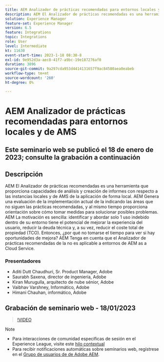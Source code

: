 ```yaml
---
title: AEM Analizador de prácticas recomendadas para entornos locales y de AMS
description: AEM El Analizador de prácticas recomendadas es una herramienta que proporciona funcionalidades de análisis y creación de informes en relación con una instancia de AMS y una instancia local de la aplicación de forma local. AEM Genera una evaluación de la implementación actual de la indicando las áreas que no siguen las prácticas recomendadas, y al mismo tiempo proporciona orientación sobre cómo tomar medidas para solucionar posibles problemas.
solution: Experience Manager
feature-set: Experience Manager
version: 6.5
feature: Integrations
topic: Integrations
role: User
level: Intermediate
kt: 11630
event-start-time: 2023-1-18 08:30-8
exl-id: 9e952d3a-aec8-41f7-a9bc-19e187276af0
duration: 3896
source-git-commit: 9a297cda953d4414131657f9ac84580aea0eabeb
workflow-type: tm+mt
source-wordcount: '260'
ht-degree: 0%

---
```


# AEM Analizador de prácticas recomendadas para entornos locales y de AMS

## Este seminario web se publicó el 18 de enero de 2023; consulte la grabación a continuación

## Descripción

AEM El Analizador de prácticas recomendadas es una herramienta que proporciona capacidades de análisis y creación de informes con respecto a las instancias locales y de AMS de la aplicación de forma local. AEM Genera una evaluación de la implementación actual de la indicando las áreas que no siguen las prácticas recomendadas, y al mismo tiempo proporciona orientación sobre cómo tomar medidas para solucionar posibles problemas. AEM La motivación es sencilla: identificar y abordar solo 1 uso indebido dentro de su entorno tiene el potencial de mejorar la experiencia del usuario, reducir la deuda técnica y, a su vez, reducir el coste total de propiedad (TCO). Entonces, ¿por qué no tomarse el tiempo para ver si hay oportunidades de mejora?
AEM Tenga en cuenta que el Analizador de prácticas recomendadas de la no es aplicable a entornos de AEM as a Cloud Service.

### Presentadores

* Aditi Dutt Chaudhuri, Sr. Product Manager, Adobe
* Saurabh Saxena, director de ingeniería, Adobe
* Kiran Murugulla, arquitecto de nube sénior, Adobe
* Vaibhav Varshney, Informático, Adobe
* Himani Chauhan, informático, Adobe

## Grabación de seminario web - 18/01/2023

>[!VIDEO](https://video.tv.adobe.com/v/3413364/)

>[!NOTE]
>
>* Para interacciones de comunidad específicas de sesión en el Experience League, visite este [hilo contextual](https://bit.ly/3Z6AyM1)
>* Para recibir notificaciones automáticas sobre seminarios web, regístrese en el [Grupo de usuarios de de Adobe AEM](https://aem-augs.adobe.com/).
